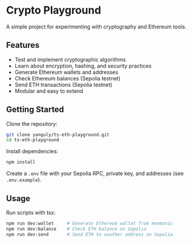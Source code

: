 # Crypto Playground

A simple project for experimenting with cryptography and Ethereum tools.

## Features

- Test and implement cryptographic algorithms
- Learn about encryption, hashing, and security practices
- Generate Ethereum wallets and addresses
- Check Ethereum balances (Sepolia testnet)
- Send ETH transactions (Sepolia testnet)
- Modular and easy to extend

## Getting Started

Clone the repository:

```bash
git clone yanguly/ts-eth-playground.git
cd ts-eth-playground
```

Install dependencies:

```bash
npm install
```

Create a `.env` file with your Sepolia RPC, private key, and addresses (see `.env.example`).

## Usage

Run scripts with tsx:

```bash
npm run dev:wallet     # Generate Ethereum wallet from mnemonic
npm run dev:balance    # Check ETH balance on Sepolia
npm run dev:send       # Send ETH to another address on Sepolia
```
